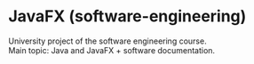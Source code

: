 # JavaFX (software-engineering)

University project of the software engineering course.<br />
Main topic: Java and JavaFX + software documentation.
